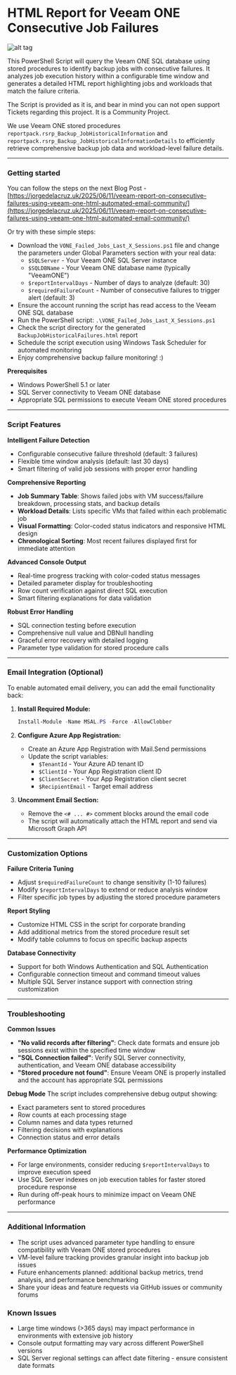 HTML Report for Veeam ONE Consecutive Job Failures
===================

![alt tag](https://jorgedelacruz.uk/wp-content/uploads/2025/06/vone-consecutivejobfail-000.jpg)

This PowerShell Script will query the Veeam ONE SQL database using stored procedures to identify backup jobs with consecutive failures. It analyzes job execution history within a configurable time window and generates a detailed HTML report highlighting jobs and workloads that match the failure criteria.

The Script is provided as it is, and bear in mind you can not open support Tickets regarding this project. It is a Community Project.

We use Veeam ONE stored procedures `reportpack.rsrp_Backup_JobHistoricalInformation` and `reportpack.rsrp_Backup_JobHistoricalInformationDetails` to efficiently retrieve comprehensive backup job data and workload-level failure details.

----------

### Getting started
You can follow the steps on the next Blog Post - [https://jorgedelacruz.uk/2025/06/11/veeam-report-on-consecutive-failures-using-veeam-one-html-automated-email-community/](https://jorgedelacruz.uk/2025/06/11/veeam-report-on-consecutive-failures-using-veeam-one-html-automated-email-community/)

Or try with these simple steps:
* Download the `VONE_Failed_Jobs_Last_X_Sessions.ps1` file and change the parameters under Global Parameters section with your real data:
  * `$SQLServer` - Your Veeam ONE SQL Server instance
  * `$SQLDBName` - Your Veeam ONE database name (typically "VeeamONE")
  * `$reportIntervalDays` - Number of days to analyze (default: 30)
  * `$requiredFailureCount` - Number of consecutive failures to trigger alert (default: 3)
* Ensure the account running the script has read access to the Veeam ONE SQL database
* Run the PowerShell script: `.\VONE_Failed_Jobs_Last_X_Sessions.ps1`
* Check the script directory for the generated `BackupJobHistoricalFailures.html` report
* Schedule the script execution using Windows Task Scheduler for automated monitoring
* Enjoy comprehensive backup failure monitoring! :)

**Prerequisites**
* Windows PowerShell 5.1 or later
* SQL Server connectivity to Veeam ONE database
* Appropriate SQL permissions to execute Veeam ONE stored procedures

----------

### Script Features

**Intelligent Failure Detection**
* Configurable consecutive failure threshold (default: 3 failures)
* Flexible time window analysis (default: last 30 days)
* Smart filtering of valid job sessions with proper error handling

**Comprehensive Reporting**
* **Job Summary Table**: Shows failed jobs with VM success/failure breakdown, processing stats, and backup details
* **Workload Details**: Lists specific VMs that failed within each problematic job
* **Visual Formatting**: Color-coded status indicators and responsive HTML design
* **Chronological Sorting**: Most recent failures displayed first for immediate attention

**Advanced Console Output**
* Real-time progress tracking with color-coded status messages
* Detailed parameter display for troubleshooting
* Row count verification against direct SQL execution
* Smart filtering explanations for data validation

**Robust Error Handling**
* SQL connection testing before execution
* Comprehensive null value and DBNull handling
* Graceful error recovery with detailed logging
* Parameter type validation for stored procedure calls

----------

### Email Integration (Optional)

To enable automated email delivery, you can add the email functionality back:

1. **Install Required Module:**
   ```powershell
   Install-Module -Name MSAL.PS -Force -AllowClobber
   ```

2. **Configure Azure App Registration:**
   * Create an Azure App Registration with Mail.Send permissions
   * Update the script variables:
     * `$TenantId` - Your Azure AD tenant ID
     * `$ClientId` - Your App Registration client ID  
     * `$ClientSecret` - Your App Registration client secret
     * `$RecipientEmail` - Target email address

3. **Uncomment Email Section:**
   * Remove the `<# ... #>` comment blocks around the email code
   * The script will automatically attach the HTML report and send via Microsoft Graph API

----------

### Customization Options

**Failure Criteria Tuning**
* Adjust `$requiredFailureCount` to change sensitivity (1-10 failures)
* Modify `$reportIntervalDays` to extend or reduce analysis window
* Filter specific job types by adjusting the stored procedure parameters

**Report Styling**
* Customize HTML CSS in the script for corporate branding
* Add additional metrics from the stored procedure result set
* Modify table columns to focus on specific backup aspects

**Database Connectivity**
* Support for both Windows Authentication and SQL Authentication
* Configurable connection timeout and command timeout values
* Multiple SQL Server instance support with connection string customization

----------

### Troubleshooting

**Common Issues**
* **"No valid records after filtering"**: Check date formats and ensure job sessions exist within the specified time window  
* **"SQL Connection failed"**: Verify SQL Server connectivity, authentication, and Veeam ONE database accessibility
* **"Stored procedure not found"**: Ensure Veeam ONE is properly installed and the account has appropriate SQL permissions

**Debug Mode**
The script includes comprehensive debug output showing:
* Exact parameters sent to stored procedures
* Row counts at each processing stage  
* Column names and data types returned
* Filtering decisions with explanations
* Connection status and error details

**Performance Optimization**
* For large environments, consider reducing `$reportIntervalDays` to improve execution speed
* Use SQL Server indexes on job execution tables for faster stored procedure response
* Run during off-peak hours to minimize impact on Veeam ONE performance

----------

### Additional Information
* The script uses advanced parameter type handling to ensure compatibility with Veeam ONE stored procedures
* VM-level failure tracking provides granular insight into backup job issues
* Future enhancements planned: additional backup metrics, trend analysis, and performance benchmarking
* Share your ideas and feature requests via GitHub issues or community forums

### Known Issues
* Large time windows (>365 days) may impact performance in environments with extensive job history
* Console output formatting may vary across different PowerShell versions
* SQL Server regional settings can affect date filtering - ensure consistent date formats